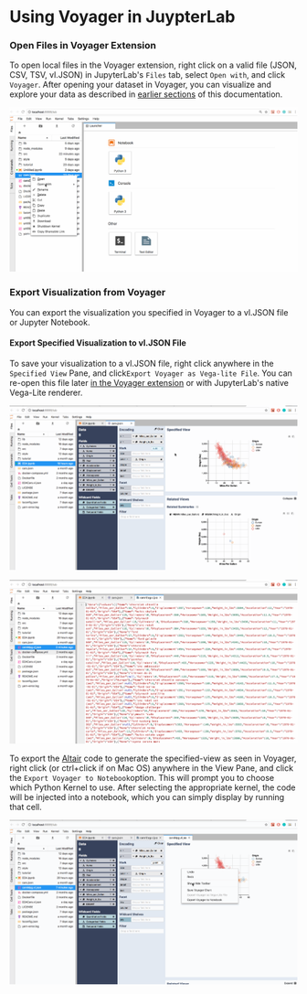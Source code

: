 # Using Voyager in JuypterLab

### **Open Files in Voyager Extension**

To open local files in the Voyager extension, right click on a valid file  \(JSON, CSV, TSV, vl.JSON\) in JupyterLab's `Files` tab,  select `Open with`, and click `Voyager`. After opening your dataset in Voyager, you can visualize and explore your data as described in [earlier sections](visualizing-data/) of this documentation.

![](.gitbook/assets/openingvoyager.gif)

### Export Visualization from Voyager

You can export the visualization you specified in Voyager to a vl.JSON file or Jupyter Notebook.

#### Export Specified Visualization to vl.JSON File

To save your visualization to a vl.JSON file, right click anywhere in the `Specified View` Pane, and click`Export Voyager as Vega-lite File`. You can re-open this file later [in the Voyager extension](using-voyager-in-juypterlab.md#open-files-in-voyager-extension) or with JupyterLab's native Vega-Lite renderer.

![Save specified visualization to vl.JSON file](.gitbook/assets/exportvoyager1.gif)

![Reopen visualization from vl.JSON file](.gitbook/assets/openvljson.gif)

To export the [Altair](https://altair-viz.github.io/) code to generate the specified-view as seen in Voyager, right click \(or ctrl+click if on Mac OS\) anywhere in the View Pane, and click the `Export Voyager to Notebook`option. This will prompt you to choose which Python Kernel to use. After selecting the appropriate kernel, the code will be injected into a notebook, which you can simply display by running that cell.

![](.gitbook/assets/exportcode.gif)

#### 

